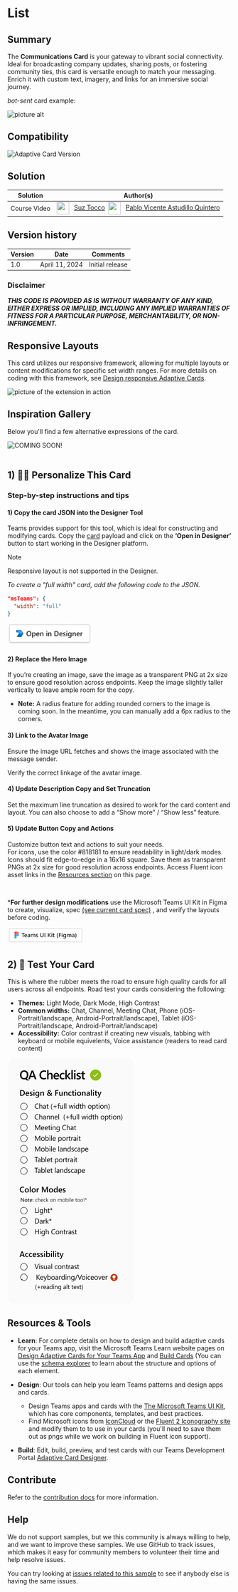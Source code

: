 # List

## Summary

The <b>Communications Card</b> is your gateway to vibrant social connectivity. Ideal for broadcasting company updates, sharing posts, or fostering community ties, this card is versatile enough to match your messaging. Enrich it with custom text, imagery, and links for an immersive social journey.

_bot-sent_ card example:

![picture alt](assets/CommunicationsCard.png)

## Compatibility

![Adaptive Card Version](https://img.shields.io/badge/Adaptive%20Card%20Version-1.5-green.svg)

## Solution

Solution|Author(s)
--------|---------
Course Video | <a href="https://github.com/SuzanneTocco"><img align="center" width="28" height="28" src="https://wsrv.nl/?url=https://avatars.githubusercontent.com/u/149005128?v=4&w=36&h=36&fit=cover&mask=circle"></a> &nbsp; [Suz Tocco](https://github.com/SuzanneTocco) &nbsp;<a href="https://github.com/pabloas-ms"><img align="center" width="28" height="28" src="https://wsrv.nl/?url=https://avatars.githubusercontent.com/u/160079710?v=4&w=36&h=36&fit=cover&mask=circle"></a> &nbsp; [Pablo Vicente Astudillo Quintero](https://github.com/pabloas-ms) | Microsoft  

## Version history

Version|Date|Comments
-------|----|--------
1.0| April 11, 2024 | Initial release

### Disclaimer

_**THIS CODE IS PROVIDED _AS IS_ WITHOUT WARRANTY OF ANY KIND, EITHER EXPRESS OR IMPLIED, INCLUDING ANY IMPLIED WARRANTIES OF FITNESS FOR A PARTICULAR PURPOSE, MERCHANTABILITY, OR NON-INFRINGEMENT.**_

## Responsive Layouts

This card utilizes our responsive framework, allowing for multiple layouts or content modifications for specific set width ranges. For more details on coding with this framework, see <a href="https://learn.microsoft.com/en-us/microsoftteams/platform/task-modules-and-cards/cards/cards-format?tabs=adaptive-md%2Cdesktop%2Cconnector-html#adaptive-card-responsive-layout">Design responsive Adaptive Cards</a>.

![picture of the extension in action](assets/communicationsLayouts.png)

## Inspiration Gallery

Below you'll find a few alternative expressions of the card.

![COMING SOON!](assets/inspiration.png)
<br> <br>

## 1) 👩‍🎨 Personalize This Card

### Step-by-step instructions and tips

#### 1) Copy the card JSON into the Designer Tool

Teams provides support for this tool, which is ideal for constructing and modifying cards. Copy the [card](card.json) payload and click on the <b>‘Open in Designer’</b> button to start working in the Designer platform.

> [!NOTE]
> Responsive layout is not supported in the Designer.

_To create a "full width" card, add the following code to the JSON._ <br>

```json
"msTeams": {
  "width": "full"
}
```

<a href="https://dev.teams.microsoft.com/cards/new" target="_blank">
  <img src="../../assets/open_designer_button.png" width="190" alt="Open in Adaptive Card Designer" />
</a>

 <br>

#### 2) Replace the Hero Image

If you’re creating an image, save the image as a transparent PNG at 2x size to ensure good resolution across endpoints. Keep the image slightly taller vertically to leave ample room for the copy.

* <b>Note:</b> A radius feature for adding rounded corners to the image is coming soon. In the meantime, you can manually add a 6px radius to the corners.

#### 3) Link to the Avatar Image

Ensure the image URL fetches and shows the image associated with the message sender.

Verify the correct linkage of the avatar image.

#### 4) Update Description Copy and Set Truncation

Set the maximum line truncation as desired to work for the card content and layout. You can also choose to add a “Show more” / “Show less” feature.

#### 5) Update Button Copy and Actions

Customize button text and actions to suit your needs. <br>
For icons, use the color #818181 to ensure readability in light/dark modes. Icons should fit edge-to-edge in a 16x16 square. Save them as transparent PNGs at 2x size for good resolution across endpoints. Access Fluent icon asset links in the [Resources section](#resources--tools) on this page.

<br>

***For further design modifications** use the Microsoft Teams UI Kit in Figma to create, visualize, spec <a href="assets/video_spec.png">(see current card spec)</a> , and verify the layouts before coding.<br />

<a href="https://www.figma.com/community/file/916836509871353159">
<img src="../../assets/teams_ui_kit_button.png" width="172" alt="Get the Microsoft Teams UI Kit" />
</a>

<br>

## 2) 🚗 Test Your Card

This is where the rubber meets the road to ensure high quality cards for all users across all endpoints. Road test your cards considering the following:

* <b>Themes:</b> Light Mode, Dark Mode, High Contrast
* <b>Common widths:</b> Chat, Channel, Meeting Chat, Phone (iOS- Portrait/landscape, Android-Portrait/landscape), Tablet (iOS- Portrait/landscape, Android-Portrait/landscape)
* <b>Accessibility:</b> Color contrast if creating new visuals, tabbing with keyboard or mobile equivelents, Voice assistance (readers to read card content)

<img src="../../assets/QAChecklist.png" alt="Open in Adaptive Card Designer" />

## Resources & Tools ##

* **Learn**: For complete details on how to design and build adaptive cards for your Teams app, visit the Microsoft Teams Learn website pages on  [Design Adaptive Cards for Your Teams App](https://learn.microsoft.com/en-us/microsoftteams/platform/task-modules-and-cards/cards/design-effective-cards?tabs=design) and [Build Cards](https://learn.microsoft.com/en-us/microsoftteams/platform/task-modules-and-cards/what-are-cards) (You can use the [schema explorer](https://adaptivecards.io/explorer/) to learn about the structure and options of each element.

* **Design**: Our tools can help you learn Teams patterns and design apps and cards.

  * Design Teams apps and cards with the [The Microsoft Teams UI Kit](https://www.figma.com/community/file/916836509871353159), which has core components, templates, and best practices.
  * Find Microsoft icons from [IconCloud](https://iconcloud.design/browse/Fluent%20System%20Library/Fluent%20Regular) or the [Fluent 2 Iconography site](https://fluent2.microsoft.design/iconography) and modify them to to use in your cards (you'll need to save them out as pngs while we work on building in Fluent icon support).

* **Build**: Edit, build, preview, and test cards with our Teams Development Portal [Adaptive Card Designer](https://dev.teams.microsoft.com/cards).

</p>

## Contribute ##

Refer to the [contribution docs](/CONTRIBUTE.md) for more information.

## Help

We do not support samples, but we this community is always willing to help, and we want to improve these samples. We use GitHub to track issues, which makes it easy for  community members to volunteer their time and help resolve issues.

You can try looking at [issues related to this sample](https://github.com/pnp/AdaptiveCards-Templates/issues) to see if anybody else is having the same issues.
